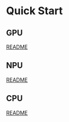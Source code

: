 # Quick Start

## GPU

[README](./gpu/README.md)

## NPU

[README](./npu/README.md)

## CPU

[README](./cpu/README.md)
